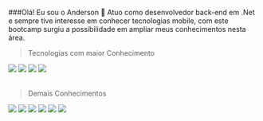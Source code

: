 ###Olá! Eu sou o Anderson 👋
Atuo como desenvolvedor back-end em .Net e sempre tive interesse em conhecer tecnologias mobile, com este bootcamp surgiu a possibilidade em ampliar meus conhecimentos nesta área. 



>Tecnologias com maior Conhecimento
<div>
    <img align="center alt="C#" src="https://img.shields.io/badge/.NET-5C2D91?style=for-the-badge&logo=.net&logoColor=white">
    <img align="center alt="C#" src="https://img.shields.io/badge/C%23-239120?style=for-the-badge&logo=c-sharp&logoColor=white">
    <img align="center alt="C#" src="https://img.shields.io/badge/MySQL-005C84?style=for-the-badge&logo=mysql&logoColor=white">
    <img align="center alt="C#" src="https://img.shields.io/badge/Microsoft_SQL_Server-CC2927?style=for-the-badge&logo=microsoft-sql-server&logoColor=white">

    
</div>
<br>

>Demais Conhecimentos
<div>
    <img align="center alt="C#" src="https://img.shields.io/badge/Node.js-43853D?style=for-the-badge&logo=node.js&logoColor=white">
    <img align="center alt="C#" src="https://img.shields.io/badge/JavaScript-F7DF1E?style=for-the-badge&logo=javascript&logoColor=black">
    <img align="center alt="C#" src="https://img.shields.io/badge/Microsoft_Azure-0089D6?style=for-the-badge&logo=microsoft-azure&logoColor=white">
    <img align="center alt="C#" src="https://img.shields.io/badge/PHP-777BB4?style=for-the-badge&logo=php&logoColor=white">
    <img align="center alt="C#" src="https://img.shields.io/badge/HTML5-E34F26?style=for-the-badge&logo=html5&logoColor=white">
    <img align="center alt="C#" src="https://img.shields.io/badge/CSS3-1572B6?style=for-the-badge&logo=css3&logoColor=white">
</div>

